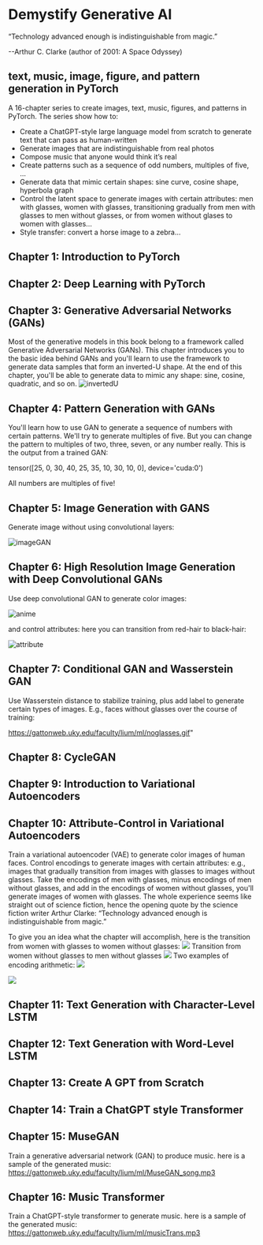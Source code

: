 # Demystify Generative AI

“Technology advanced enough is indistinguishable from magic.”

--Arthur C. Clarke (author of 2001: A Space Odyssey)


## text, music, image, figure, and pattern generation in PyTorch

A 16-chapter series to create images, text, music, figures, and patterns in PyTorch. The series show how to:

* Create a ChatGPT-style large language model from scratch to generate text that can pass as human-written
* Generate images that are indistinguishable from real photos
* Compose music that anyone would think it’s real
* Create patterns such as a sequence of odd numbers, multiples of five, ...
* Generate data that mimic certain shapes: sine curve, cosine shape, hyperbola graph
* Control the latent space to generate images with certain attributes: men with glasses, women with glasses, transitioning gradually from men with glasses to men without glasses, or from women without glases to women with glasses...
* Style transfer: convert a horse image to a zebra... 

## Chapter 1: Introduction to PyTorch
## Chapter 2: Deep Learning with PyTorch
## Chapter 3: Generative Adversarial Networks (GANs)
Most of the generative models in this book belong to a framework called Generative Adversarial Networks (GANs). This chapter introduces you to the basic idea behind GANs and you'll learn to use the framework to generate data samples that form an inverted-U shape. At the end of this chapter, you'll be able to generate data to mimic any shape: sine, cosine, quadratic, and so on. 
![invertedU](https://github.com/markhliu/DGAI/assets/50116107/9da4fdab-d852-4f9e-b6bf-a184928d2885)

## Chapter 4: Pattern Generation with GANs
You'll learn how to use GAN to generate a sequence of numbers with certain patterns. We'll try to generate multiples of five. But you can change the pattern to multiples of two, three, seven, or any number really. This is the output from a trained GAN:

tensor([25,  0, 30, 40, 25, 35, 10, 30, 10,  0], device='cuda:0')

All numbers are multiples of five!

## Chapter 5: Image Generation with GANS
Generate image without using convolutional layers:

![imageGAN](https://github.com/markhliu/DGAI/assets/50116107/7aedad50-5393-4e91-8a23-1cc7409284ef)

## Chapter 6: High Resolution Image Generation with Deep Convolutional GANs
Use deep convolutional GAN to generate color images:

![anime](https://github.com/markhliu/DGAI/assets/50116107/273bda1e-3319-4009-9496-b17e382f0320)

and control attributes: here you can transition from red-hair to black-hair:

![attribute](https://github.com/markhliu/DGAI/assets/50116107/8e123398-111a-41c9-b9d2-5d977ec6a1a2)

## Chapter 7: Conditional GAN and Wasserstein GAN
Use Wasserstein distance to stabilize training, plus add label to generate certain types of images. E.g., faces without glasses over the course of training: 

https://gattonweb.uky.edu/faculty/lium/ml/noglasses.gif"

## Chapter 8: CycleGAN
## Chapter 9: Introduction to Variational Autoencoders
## Chapter 10: Attribute-Control in Variational Autoencoders
Train a variational autoencoder (VAE) to generate color images of human faces. Control encodings to generate images with certain attributes: e.g., images that gradually transition from images with glasses to images without glasses. Take the encodings of men with glasses, minus encodings of men without glasses, and add in the encodings of women without glasses, you'll generate images of women with glasses. The whole experience seems like straight out of science fiction, hence the opening quote by the science fiction writer Arthur Clarke: “Technology advanced enough is indistinguishable from magic.” 

To give you an idea what the chapter will accomplish, here is the transition from women with glasses to women without glasses:
<img src="https://gattonweb.uky.edu/faculty/lium/ml/wgwng6.png" />
Transition from women without glasses to men without glasses
<img src="https://gattonweb.uky.edu/faculty/lium/ml/wngmng6.png" />
Two examples of encoding arithmetic:
<img src="https://gattonweb.uky.edu/faculty/lium/ml/vectorArithmetic1.png" />

<img src="https://gattonweb.uky.edu/faculty/lium/ml/vectorArithmetic2.png" />


## Chapter 11: Text Generation with Character-Level LSTM
## Chapter 12: Text Generation with Word-Level LSTM
## Chapter 13: Create A GPT from Scratch
## Chapter 14: Train a ChatGPT style Transformer
## Chapter 15: MuseGAN
Train a generative adversarial network (GAN) to produce music. here is a sample of the generated music:
https://gattonweb.uky.edu/faculty/lium/ml/MuseGAN_song.mp3

## Chapter 16: Music Transformer
Train a ChatGPT-style transformer to generate music. here is a sample of the generated music:
https://gattonweb.uky.edu/faculty/lium/ml/musicTrans.mp3






